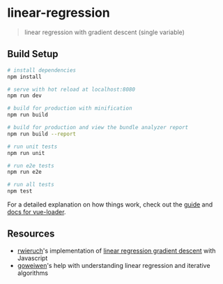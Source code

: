 # linear-regression

> linear regression with gradient descent (single variable)

## Build Setup

``` bash
# install dependencies
npm install

# serve with hot reload at localhost:8080
npm run dev

# build for production with minification
npm run build

# build for production and view the bundle analyzer report
npm run build --report

# run unit tests
npm run unit

# run e2e tests
npm run e2e

# run all tests
npm test
```

For a detailed explanation on how things work, check out the [guide](http://vuejs-templates.github.io/webpack/) and [docs for vue-loader](http://vuejs.github.io/vue-loader).

## Resources

- [rwieruch](https://www.robinwieruch.de)'s implementation of [linear regression gradient descent](https://github.com/javascript-machine-learning/linear-regression-gradient-descent) with Javascript
- [goweiwen](https://github.com/goweiwen)'s help with understanding linear regression and iterative algorithms
